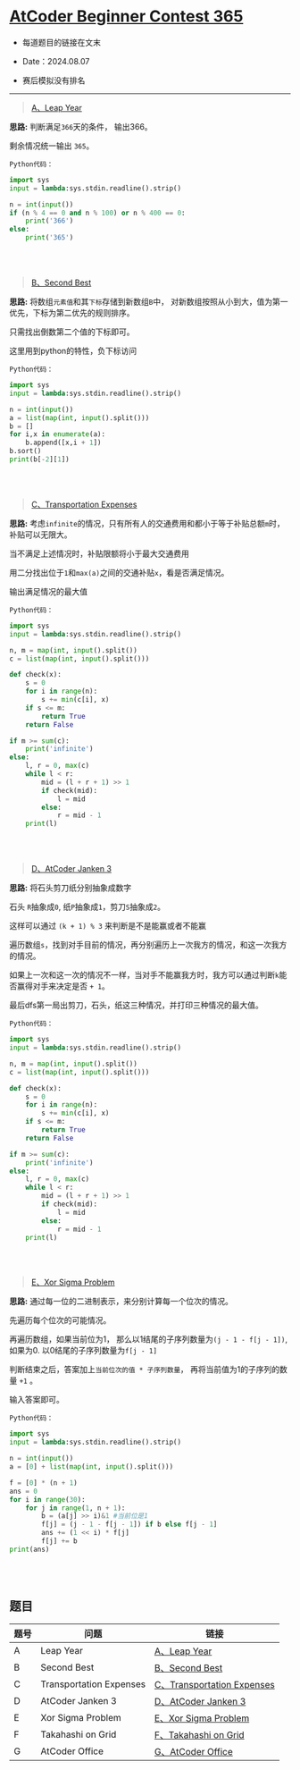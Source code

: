 # [AtCoder Beginner Contest 365](https://atcoder.jp/contests/abc365)
- 每道题目的链接在文末

- Date：2024.08.07

- 赛后模拟没有排名
  
       
---
> [A、Leap Year](https://atcoder.jp/contests/abc365/tasks/abc365_a)

**思路:** 判断满足`366`天的条件， 输出366。   

剩余情况统一输出 `365`。

`Python代码：`
```Python []
import sys
input = lambda:sys.stdin.readline().strip()

n = int(input())
if (n % 4 == 0 and n % 100) or n % 400 == 0:
    print('366')
else:
    print('365')
```
<br></br>

> [B、Second Best](https://atcoder.jp/contests/abc365/tasks/abc365_b)

**思路:** 将数组`元素值`和其`下标`存储到新数组`B`中， 对新数组按照从小到大，值为第一优先，下标为第二优先的规则排序。    

只需找出倒数第二个值的下标即可。   

这里用到python的特性，负下标访问

`Python代码：`
```Python []
import sys
input = lambda:sys.stdin.readline().strip()

n = int(input())
a = list(map(int, input().split()))
b = []
for i,x in enumerate(a):
    b.append([x,i + 1])
b.sort()
print(b[-2][1])
```
<br></br>

> [C、Transportation Expenses](https://atcoder.jp/contests/abc365/tasks/abc365_c)

**思路:** 考虑`infinite`的情况，只有所有人的交通费用和都小于等于补贴总额`m`时，补贴可以无限大。   

当不满足上述情况时，补贴限额将小于最大交通费用

用二分找出位于`1`和`max(a)`之间的交通补贴`x`，看是否满足情况。

输出满足情况的最大值

`Python代码：`
```Python []
import sys
input = lambda:sys.stdin.readline().strip()

n, m = map(int, input().split())
c = list(map(int, input().split()))

def check(x):
    s = 0
    for i in range(n):
        s += min(c[i], x)
    if s <= m:
        return True
    return False 

if m >= sum(c):
    print('infinite')
else:
    l, r = 0, max(c)
    while l < r:
        mid = (l + r + 1) >> 1
        if check(mid):
            l = mid
        else:
            r = mid - 1
    print(l)
```
<br></br>

>  [D、AtCoder Janken 3](https://atcoder.jp/contests/abc365/tasks/abc365_d)

**思路:** 将石头剪刀纸分别抽象成数字

石头 `R`抽象成`0`, 纸`P`抽象成`1`，剪刀`S`抽象成`2`。

这样可以通过 `(k + 1) % 3` 来判断是不是能赢或者不能赢

遍历数组`s`，找到对手目前的情况，再分别遍历上一次我方的情况，和这一次我方的情况。

如果上一次和这一次的情况不一样，当对手不能赢我方时，我方可以通过判断`k`能否赢得对手来决定是否 `+ 1`。

最后dfs第一局出剪刀，石头，纸这三种情况，并打印三种情况的最大值。

`Python代码：`
```Python []
import sys
input = lambda:sys.stdin.readline().strip()

n, m = map(int, input().split())
c = list(map(int, input().split()))

def check(x):
    s = 0
    for i in range(n):
        s += min(c[i], x)
    if s <= m:
        return True
    return False 

if m >= sum(c):
    print('infinite')
else:
    l, r = 0, max(c)
    while l < r:
        mid = (l + r + 1) >> 1
        if check(mid):
            l = mid
        else:
            r = mid - 1
    print(l)
```
<br></br>


>   [E、Xor Sigma Problem](https://atcoder.jp/contests/abc365/tasks/abc365_e)

**思路:** 通过每一位的二进制表示，来分别计算每一个位次的情况。

先遍历每个位次的可能情况。

再遍历数组，如果当前位为1， 那么以1结尾的子序列数量为`(j - 1 - f[j - 1])`, 如果为0. 以0结尾的子序列数量为`f[j - 1]`

判断结束之后，答案加上`当前位次的值 * 子序列数量`， 再将当前值为1的子序列的数量 `+1` 。

输入答案即可。

`Python代码：`
```Python []
import sys
input = lambda:sys.stdin.readline().strip()

n = int(input())
a = [0] + list(map(int, input().split()))

f = [0] * (n + 1)
ans = 0
for i in range(30):
    for j in range(1, n + 1):
        b = (a[j] >> i)&1 #当前位是1
        f[j] = (j - 1 - f[j - 1]) if b else f[j - 1]
        ans += (1 << i) * f[j]
        f[j] += b
print(ans)

```
<br></br>
## 题目

| 题号 | 问题 | 链接 |
|-|-|-|
| A | Leap Year | [A、Leap Year](https://atcoder.jp/contests/abc365/tasks/abc365_a) |
| B | Second Best | [B、Second Best](https://atcoder.jp/contests/abc365/tasks/abc365_b) |
| C | Transportation Expenses | [C、Transportation Expenses](https://atcoder.jp/contests/abc365/tasks/abc365_c) |
| D | AtCoder Janken 3 | [D、AtCoder Janken 3](https://atcoder.jp/contests/abc365/tasks/abc365_d) |
| E | Xor Sigma Problem | [E、Xor Sigma Problem](https://atcoder.jp/contests/abc365/tasks/abc365_e) |
| F | Takahashi on Grid | [F、Takahashi on Grid](https://atcoder.jp/contests/abc365/tasks/abc365_f) |
| G | AtCoder Office | [G、AtCoder Office](https://atcoder.jp/contests/abc365/tasks/abc365_g) |

